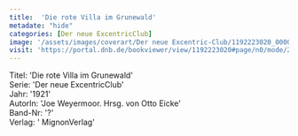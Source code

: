```yaml
---
title:  'Die rote Villa im Grunewald'
metadate: "hide"
categories: [Der neue ExcentricClub]
image: '/assets/images/coverart/Der neue Excentric-Club/1192223020_00000010.jpg'
visit: 'https://portal.dnb.de/bookviewer/view/1192223020#page/n0/mode/2up'
---
```

Titel: 'Die rote Villa im Grunewald' <br>
Serie: 'Der neue ExcentricClub' <br>
Jahr: '1921' <br>
AutorIn: 'Joe Weyermoor. Hrsg. von Otto Eicke' <br>
Band-Nr: '?' <br>
Verlag: ' MignonVerlag'
